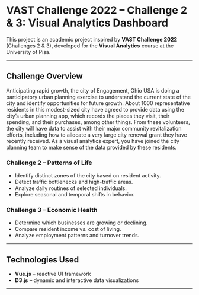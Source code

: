 # VAST Challenge 2022 – Challenge 2 & 3: Visual Analytics Dashboard

This project is an academic project inspired by **VAST Challenge 2022** (Challenges 2 & 3), developed for the **Visual Analytics** course at the University of Pisa.

---

## Challenge Overview 
Anticipating rapid growth, the city of Engagement, Ohio USA is doing a participatory urban planning exercise to understand the current state of the city and identify opportunities for future growth. About 1000 representative residents in this modest-sized city have agreed to provide data using the city’s urban planning app, which records the places they visit, their spending, and their purchases, among other things. From these volunteers, the city will have data to assist with their major community revitalization efforts, including how to allocate a very large city renewal grant they have recently received. As a visual analytics expert, you have joined the city planning team to make sense of the data provided by these residents.

### Challenge 2 – Patterns of Life
- Identify distinct zones of the city based on resident activity.
- Detect traffic bottlenecks and high-traffic areas.
- Analyze daily routines of selected individuals.
- Explore seasonal and temporal shifts in behavior.

### Challenge 3 – Economic Health
- Determine which businesses are growing or declining.
- Compare resident income vs. cost of living.
- Analyze employment patterns and turnover trends.

---

## Technologies Used

- **Vue.js** – reactive UI framework
- **D3.js** – dynamic and interactive data visualizations

---
